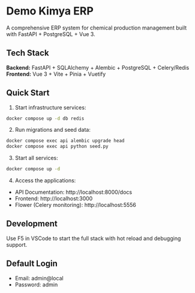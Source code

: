 # Demo Kimya ERP

A comprehensive ERP system for chemical production management built with FastAPI + PostgreSQL + Vue 3.

## Tech Stack

**Backend:** FastAPI + SQLAlchemy + Alembic + PostgreSQL + Celery/Redis  
**Frontend:** Vue 3 + Vite + Pinia + Vuetify

## Quick Start

1. Start infrastructure services:
```bash
docker compose up -d db redis
```

2. Run migrations and seed data:
```bash
docker compose exec api alembic upgrade head
docker compose exec api python seed.py
```

3. Start all services:
```bash
docker compose up -d
```

4. Access the applications:
- API Documentation: http://localhost:8000/docs
- Frontend: http://localhost:3000
- Flower (Celery monitoring): http://localhost:5556

## Development

Use F5 in VSCode to start the full stack with hot reload and debugging support.

## Default Login

- Email: admin@local
- Password: admin

